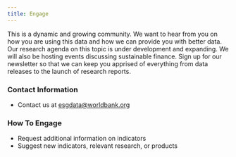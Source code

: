 ```yaml
---
title: Engage
---
```


This is a dynamic and growing community. We want to hear from you on how you
are using this data and how we can provide you with better data. Our research
agenda on this topic is under development and expanding. We will also be
hosting events discussing sustainable finance. Sign up for our newsletter so
that we can keep you apprised of everything from data releases to the launch of
research reports. 

### Contact Information ###

* Contact us at <esgdata@worldbank.org>

<!-- * [Subscribe to email updates here](under-construction.html) -->


### How To Engage ###

* Request additional information on indicators
* Suggest new indicators, relevant research, or products
<!-- * [Take this 5-question survey](under-construction.html) to provide feedback on the Portal -->
